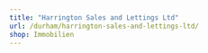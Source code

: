 ```yaml
---
title: "Harrington Sales and Lettings Ltd"
url: /durham/harrington-sales-and-lettings-ltd/
shop: Immobilien
---
```

